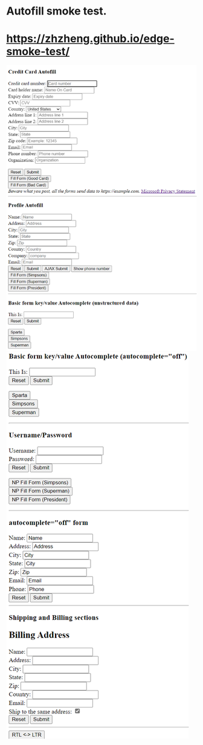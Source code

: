 # Autofill smoke test.
# https://zhzheng.github.io/edge-smoke-test/ 
![image](./img/screenshot1.png)
![image](./img/screenshot2.png)

